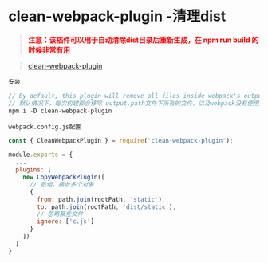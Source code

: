 # clean-webpack-plugin -清理dist

> <font color="red">**注意：该插件可以用于自动清除dist目录后重新生成，在 npm run build 的时候非常有用**</font>

> <a href="https://www.npmjs.com/package/clean-webpack-plugin">clean-webpack-plugin</a>

`安装`

```js
// By default, this plugin will remove all files inside webpack's output.path directory, as well as all unused webpack assets after every successful rebuild.
// 默认情况下，每次构建都会移除 output.path文件下所有的文件，以及webpack没有使用到的资源文件
npm i -D clean-webpack-plugin
```

`webpack.config.js配置`

```js
const { CleanWebpackPlugin } = require('clean-webpack-plugin');

module.exports = {
  ...
  plugins: [
    new CopyWebpackPlugin([
      // 数组，接收多个对象
      { 
        from: path.join(rootPath, 'static'),
        to: path.join(rootPath, 'dist/static'),
        // 忽略某些文件
        ignore: ['c.js']
      }
    ])
  ]
}
```